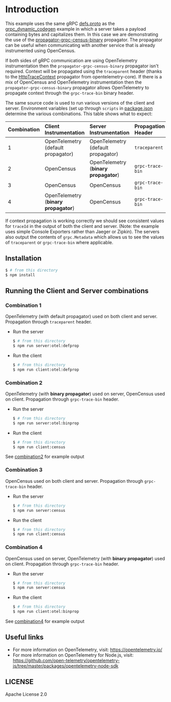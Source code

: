 # Introduction

This example uses the same gRPC [defs.proto](./protos/defs.proto) as the
[grpc_dynamic_codegen](../grpc_dynamic_codegen)
example in which a server takes a payload containing bytes and capitalizes them.
In this case we are demonstrating the use of the
[propagator-grpc-census-binary](../../propagators/opentelemetry-propagator-grpc-census-binary)
propagator. The propagator can be useful when communicating with another service
that is already instrumented using OpenCensus.

If both sides of gRPC communication are using OpenTelemetry instrumentation then
the `propagator-grpc-census-binary` propagator isn't required. Context will be
propagated using the `traceparent` header (thanks to the
[HttpTraceContext](https://github.com/open-telemetry/opentelemetry-js/blob/master/packages/opentelemetry-core/src/context/propagation/HttpTraceContext.ts)
propagator from opentelemetry-core). If there is a mix of OpenCensus and OpenTelemetry
instrumentation then the `propagator-grpc-census-binary` propagator allows OpenTelemetry
to propagate context through the `grpc-trace-bin` binary header.

The same source code is used to run various versions of the client and server. Environment
variables (set up through `scripts` in [package.json](./package.json) determine the various
combinations. This table shows what to expect:

| Combination | Client Instrumentation | Server Instrumentation | Propagation Header |
| :---------- | :--------------------- | :--------------------- | :----------------- |
| 1           | OpenTelemetry (default propagator) | OpenTelemetry (default propagator)  | `traceparent` |
| 2           | OpenCensus | OpenTelemetry (**binary propagator**) | `grpc-trace-bin` |
| 3           | OpenCensus | OpenCensus | `grpc-trace-bin` |
| 4           | OpenTelemetry (**binary propagator**) | OpenCensus  | `grpc-trace-bin` |

If context propagation is working correctly we should see consistent values
for `traceId` in the output of both the client and server. (Note: the example
uses simple Console Exporters rather than Jaeger or Zipkin). The servers also
output the contents of `grpc.Metadata` which allows us to see the values of
`traceparent` or `grpc-trace-bin` where applicable.

## Installation

```sh
$ # from this directory
$ npm install
```

## Running the Client and Server combinations

### Combination 1

OpenTelemetry (with default propagator) used on both client and server.
Propagation through `traceparent` header.

- Run the server

   ```sh
   $ # from this directory
   $ npm run server:otel:defprop
   ```

 - Run the client

   ```sh
   $ # from this directory
   $ npm run client:otel:defprop
   ```

### Combination 2

OpenTelemetry (with **binary propagator**) used on server, OpenCensus used
on client. Propagation through `grpc-trace-bin` header.

- Run the server

   ```sh
   $ # from this directory
   $ npm run server:otel:binprop
   ```

 - Run the client

   ```sh
   $ # from this directory
   $ npm run client:census
   ```

See [combination2](./combination2.md) for example output

### Combination 3

OpenCensus used on both client and server. Propagation through `grpc-trace-bin` header.

- Run the server

   ```sh
   $ # from this directory
   $ npm run server:census
   ```

 - Run the client

   ```sh
   $ # from this directory
   $ npm run client:census
   ```

### Combination 4

OpenCensus used on server, OpenTelemetry (with **binary propagator**) used on
client. Propagation through `grpc-trace-bin` header.

- Run the server

   ```sh
   $ # from this directory
   $ npm run server:census
   ```

 - Run the client

   ```sh
   $ # from this directory
   $ npm run client:otel:binprop
   ```

See [combination4](./combination4.md) for example output

## Useful links
- For more information on OpenTelemetry, visit: <https://opentelemetry.io/>
- For more information on OpenTelemetry for Node.js, visit: <https://github.com/open-telemetry/opentelemetry-js/tree/master/packages/opentelemetry-node-sdk>

## LICENSE

Apache License 2.0
